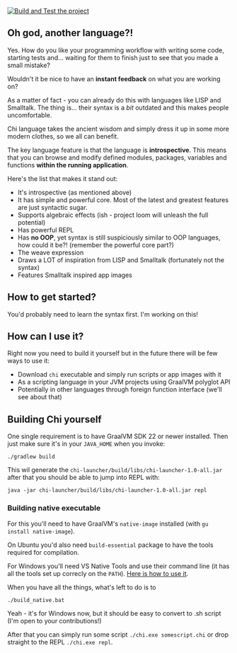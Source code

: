 [![Build and Test the project](https://github.com/marad/chi-compiler-kotlin/actions/workflows/test.yaml/badge.svg)](https://github.com/marad/chi-compiler-kotlin/actions/workflows/test.yaml)

## Oh god, another language?!

Yes. How do you like your programming workflow with writing some code,
starting tests and... waiting for them to finish just to see that you
made a small mistake?

Wouldn't it be nice to have an **instant feedback** on what you are working
on?

As a matter of fact - you can already do this with languages like LISP and
Smalltalk. The thing is... their syntax is a *bit* outdated and this makes
people uncomfortable.

Chi language takes the ancient wisdom and simply dress it up in some more
modern clothes, so we all can benefit.

The key language feature is that the language is **introspective**. This means
that you can browse and modify defined modules, packages, variables and functions
**within the running application**.

Here's the list that makes it stand out:

- It's introspective (as mentioned above)
- It has simple and powerful core. Most of the latest and greatest features are just syntactic sugar.
- Supports algebraic effects (ish - project loom will unleash the full potential)
- Has powerful REPL
- Has **no OOP**, yet syntax is still suspiciously similar to OOP languages, how could it be?!
  (remember the powerful core part?)
- The weave expression
- Draws a LOT of inspiration from LISP and Smalltalk (fortunately not the syntax)
- Features Smalltalk inspired app images

## How to get started?

You'd probably need to learn the syntax first. I'm working on this!

## How can I use it?

Right now you need to build it yourself but in the future there will be few ways to
use it:

- Download `chi` executable and simply run scripts or app images with it
- As a scripting language in your JVM projects using GraalVM polyglot API
- Potentially in other languages through foreign function interface
  (we'll see about that)

## Building Chi yourself

One single requirement is to have GraalVM SDK 22 or newer installed. Then just make
sure it's in your `JAVA_HOME` when you invoke:

```shell
./gradlew build
```

This wil generate the `chi-launcher/build/libs/chi-launcher-1.0-all.jar` after
that you should be able to jump into REPL with:

```shell
java -jar chi-launcher/build/libs/chi-launcher-1.0-all.jar repl
```

### Building native executable

For this you'll need to have GraalVM's `native-image` installed (with
`gu install native-image`).

On Ubuntu you'd also need `build-essential` package
to have the tools required for compilation.

For Windows you'll need VS Native Tools and use their command line (it has all
the tools set up correcly on the `PATH`). [Here is how to use it][native-tools].

When you have all the things, what's left to do is to

```shell
./build_native.bat
```

Yeah - it's for Windows now, but it should be easy to convert to .sh script
(I'm open to your contributions!)

After that you can simply run some script `./chi.exe somescript.chi` or
drop straight to the REPL `./chi.exe repl`.


[native-tools]: https://learn.microsoft.com/en-us/cpp/build/building-on-the-command-line?view=msvc-170